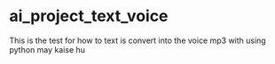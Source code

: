 # ai_project_text_voice
This is the test for how to text is convert into the voice mp3 with using python
may kaise hu
